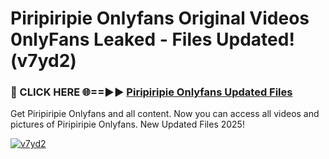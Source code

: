 # Piripiripie Onlyfans Original Videos 0nlyFans Leaked - Files Updated! (v7yd2)

<h3>🔴 CLICK HERE 🌐==►► <a href="https://tinyurl.com/2m67pmp6" rel="nofollow">Piripiripie Onlyfans Updated Files</a></h3>

Get Piripiripie Onlyfans and all content. Now you can access all videos and pictures of Piripiripie Onlyfans. New Updated Files 2025!

[![v7yd2](https://i.imgur.com/H4QAA4z.gif)](https://tinyurl.com/2m67pmp6)